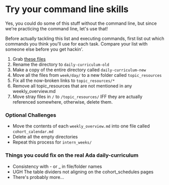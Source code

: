 # Try your command line skills

Yes, you could do some of this stuff without the command line, but since we're practicing the command line, let's use that!

Before actually tackling this list and executing commands, first list out which commands you think you'll use for each task. Compare your list with someone else before you get hackin'.

1. Grab [these files](daily-curriculum-d5a8308082a021c0d8963bdc6520c89a3db5f302)
2. Rename the directory to `daily-curriculum-old`
3. Make a copy of the entire directory called `daily-curriculum-new`
4. Move all the files from `week/day/` to a new folder called `topic_resources`
5. Fix all the now-broken links to `topic_resources/*`
6. Remove all topic_resources that are not mentioned in any weekly_overview.md
7. Move stray files in `/` to `/topic_resources/` IFF they are actually referenced somewhere, otherwise, delete them.

### Optional Challenges
+ Move the contents of each `weekly_overview.md` into one file called `cohort_calendar.md`
+ Delete all the empty directories
+ Repeat this process for `intern_weeks/`

### Things you could fix on the real Ada daily-curriculum
+ Consistency with - or _ in file/folder names
+ UGH The table dividers not aligning on the cohort_schedules pages
+ There's probably more...
